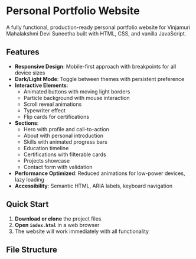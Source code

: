 # Personal Portfolio Website

A fully functional, production-ready personal portfolio website for Vinjamuri Mahalakshmi Devi Suneetha built with HTML, CSS, and vanilla JavaScript.

## Features

- **Responsive Design**: Mobile-first approach with breakpoints for all device sizes
- **Dark/Light Mode**: Toggle between themes with persistent preference
- **Interactive Elements**: 
  - Animated buttons with moving light borders
  - Particle background with mouse interaction
  - Scroll reveal animations
  - Typewriter effect
  - Flip cards for certifications
- **Sections**:
  - Hero with profile and call-to-action
  - About with personal introduction
  - Skills with animated progress bars
  - Education timeline
  - Certifications with filterable cards
  - Projects showcase
  - Contact form with validation
- **Performance Optimized**: Reduced animations for low-power devices, lazy loading
- **Accessibility**: Semantic HTML, ARIA labels, keyboard navigation

## Quick Start

1. **Download or clone** the project files
2. **Open `index.html`** in a web browser
3. The website will work immediately with all functionality

## File Structure
